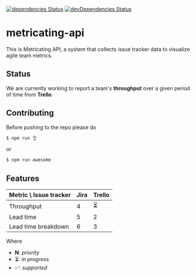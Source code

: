 [![dependencies Status](https://david-dm.org/thoughtworks/metricating-api/status.svg)](https://david-dm.org/thoughtworks/metricating-api)
[![devDependencies Status](https://david-dm.org/thoughtworks/metricating-api/dev-status.svg)](https://david-dm.org/thoughtworks/metricating-api?type=dev)
# metricating-api

This is Metricating API, a system that collects issue tracker data to visualize agile team metrics.

## Status

We are currently working to report a team's **throughput** over a given period of time from **Trello**.

## Contributing

Before pushing to the repo please do

```bash
$ npm run 👌
```
or 
```bash
$ npm run awesome
```

## Features

| Metric \ Issue tracker  | Jira | Trello |
|-------------------------|------|--------|
| Throughput              | 4    | ⏳      |
| Lead time               | 5    | 2      |
| Lead time breakdown     | 6    | 3      |

Where

* **N**: _priority_
* ⏳: _in progress_
* ✅: _supported_